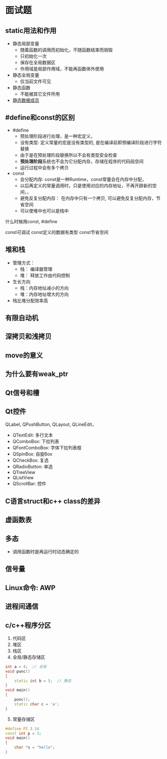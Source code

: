 # 面试题

## static用法和作用

- 静态局部变量
  - 随着函数的调用而初始化，不随函数结束而销毁
  - 只初始化一次
  - 保存在全局数据区
  - 作用域是局部作用域，不能再函数体外使用
- 静态全局变量
  - 仅当前文件可见
- 静态函数
  - 不能被其它文件所用
- [静态数据成员](c++-static-member.md)

## \#define和const的区别

- \#define
  - 预处理阶段进行处理，是一种宏定义，
  - 没有类型: 定义常量的宏是没有类型的, 是在编译前即预编译阶段进行字符替换
  - 由于是在预处理阶段替换所以不会有类型安全检查
  - **预处理阶段**系统也不会为它分配内存，存储在程序的代码段空间
  - 运行过程中会有多个拷贝
- const  
  - 会分配内存: const是一种Runtime，const常量会在内存中分配，
  - 以后再定义的常量调用时，只是使用对应的内存地址，不再开辟新的空间，，
  - 避免反复分配内存： 在内存中只有一个拷贝, 可以避免反复分配内存，节省空间
  - 可以使堆中也可以是栈中

什么时候用const, \#define

const可调试
const定义的数据有类型
const节省空间

## 堆和栈

- 管理方式：
  - 栈： 编译器管理 
  - 堆： 释放工作由代码控制
- 生长方向  
  - 栈：内存地址减小的方向
  - 堆：内存地址增大的方向
- 栈比堆分配效率高

## 有限自动机

## 深拷贝和浅拷贝

## move的意义

## 为什么要有weak_ptr

## Qt信号和槽

## Qt控件

QLabel, QPushButton, QLayout, QLineEdit，

- QTextEdit: 多行文本
- QComboBox: 下拉列表
- QFontComboBox: 字体下拉列表框
- QSpinBox: 自旋Box
- QCheckBox: 复选
- QRadioButton: 单选
- QTreeView
- QListView
- QScrollBar: 控件

## C语言struct和c++ class的差异

## 虚函数表

## 多态

- 调用函数时是再运行时动态确定的

## 信号量

## Linux命令: AWP

## 进程间通信

## c/c++程序分区

1. 代码区
2. 堆区
3. 栈区
4. 全局/静态存储区

```c++
int a = 4;  // 全局
void punc()
{
    static int b = 5;  // 静态
}
void main()
{
    punc();
    static char c = 'a';
}
```

5. 常量存储区

```c++
#define PI 3.14
const int p = 3;
void main()
{
    char *s = "hello";
}
```